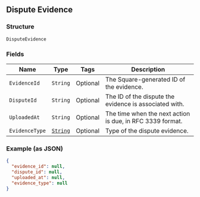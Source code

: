 ## Dispute Evidence

### Structure

`DisputeEvidence`

### Fields

| Name | Type | Tags | Description |
|  --- | --- | --- | --- |
| `EvidenceId` | `String` | Optional | The Square-generated ID of the evidence. |
| `DisputeId` | `String` | Optional | The ID of the dispute the evidence is associated with. |
| `UploadedAt` | `String` | Optional | The time when the next action is due, in RFC 3339 format. |
| `EvidenceType` | [`String`](/doc/models/dispute-evidence-type.md) | Optional | Type of the dispute evidence. |

### Example (as JSON)

```json
{
  "evidence_id": null,
  "dispute_id": null,
  "uploaded_at": null,
  "evidence_type": null
}
```

